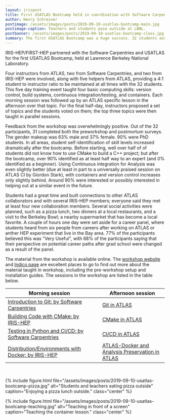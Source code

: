 ```yaml
---
layout: irispost
title: First USATLAS Bootcamp held in coordination with Software Carpentries and IRIS-HEP/FIRST-HEP
author: Henry Schreiner
postimage: /assets/images/posts/2019-09-10-usatlas-bootcamp-main.jpg
postimage-caption: Teachers and students pose outside at LBNL.
postbanner: /assets/images/posts/2019-09-10-usatlas-bootcamp-class.jpg
summary: The first USATLAS Bootcamp was a huge success. 32 students and more than 8 instructors met at the Lawrence Berkeley National Laboratory to cover four topics from both a general and experiment specific viewpoint.
---
```


IRIS-HEP/FIRST-HEP partnered with the Software Carpentries and USATLAS for the first USATLAS Bootcamp, held at Lawrence Berkeley National Laboratory.
<!--more-->
Four instructors from ATLAS, two from Software Carpentries, and two from IRIS-HEP were involved, along with five helpers from ATLAS, providing a 4:1 student to instructor ratio to be maintained at all times with the 32 students. This five day training event taught four basic computing skills: version control, build systems, continuous integration/testing, and containers. Each morning session was followed up by an ATLAS specific lesson in the afternoon over that topic. For the final half-day, instructors proposed a set of topics and the students voted on them; the top three topics were then taught in parallel sessions.

Feedback from the workshop was overwhelmingly positive. Out of the 32 participants, 31 completed both the preworkshop and postmortum surveys. The gender makeup was 63% male and 37% female. 90% were PhD students. In all areas, student self-identification of skill levels increased dramatically after the bootcamp. Before starting, well over half of of students did not know how to use CMake to build a C++ project; but after the bootcamp, over 90% identified as at least half way to an expert (and 0% identified as a beginner). Using Continuous integration for Analysis was even slightly better (due at least in part to a universally praised session on ATLAS CI by Giordon Stark), with containers and version control increases only slightly behind. Around 90% were interested or possibly interested in helping out at a similar event in the future.

Students had a great time and built connections to other ATLAS collaborators and with several IRIS-HEP members; everyone said they met at least four new collaboration members. Several social activities were planned, such as a pizza lunch, two dinners at a local restaurants, and a visit to the Berkeley Bowl; a nearby supermarket that has become a local favorite. A couple of hours one day were set aside for a career panel, where students heard from six people from careers after working on ATLAS or anther HEP experiment that live in the Bay area. 77% of the participants believed this was "Very Useful", with 68% of the participants saying that their perspective on potential career paths after grad school were changed as a result of the panel.

The material from the workshop is available online. The [workshop website](https://smeehan12.github.io/2019-08-19-usatlas-computing-bootcamp/) and [Indico page](https://indico.cern.ch/event/816946/) are excellent places to go to find out more about the material taught in workshop, including the pre-workshop setup and installation guides. The sessions in the workshop are listed in the table below.

<div style="clear:both"></div>

| Morning session | &nbsp; | Afternoon session |
|-----------------|---|-------------------|
| [Introduction to Git: by Software Carpentries][] | | [Git in ATLAS][] |
| [Building Code with CMake: by IRIS-HEP][] | | [CMake in ATLAS][] |
| [Testing in Python and CI/CD: by Software Carpentries][] | | [CI/CD in ATLAS][] |
| [Distribution/Environments with Docker: by IRIS-HEP][] | | [ATLAS-Docker and Analysis Preservation in ATLAS][] |

<br/>


[Introduction to Git: by Software Carpentries]:         http://swcarpentry.github.io/git-novice/
[Git in ATLAS]:                                         https://dguest.github.io/atlas-gitlab/
[Building Code with CMake: by IRIS-HEP]:                https://henryiii.github.io/cmake_workshop/
[CMake in ATLAS]:                                       https://kkrizka.github.io/atlas-cmake/
[Testing in Python and CI/CD: by Software Carpentries]: http://katyhuff.github.io/python-testing/
[CI/CD in ATLAS]:                                       https://kratsg.github.io/2019-08-19-usatlas-computing-bootcamp/
[Distribution/Environments with Docker: by IRIS-HEP]:   https://matthewfeickert.github.io/intro-to-docker
[ATLAS-Docker and Analysis Preservation in ATLAS]:      https://danikam.github.io/2019-08-19-usatlas-recast-tutorial/

{% include figure.html
    file="/assets/images/posts/2019-09-10-usatlas-bootcamp-pizza.jpg"
    alt="Students and teachers eating pizza outside"
    caption="Enjoying a pizza lunch outside."
    class="center"
%}

{% include figure.html
    file="/assets/images/posts/2019-09-10-usatlas-bootcamp-teaching.jpg"
    alt="Teaching in front of a screen"
    caption="Teaching the container lesson."
    class="center"
%}



